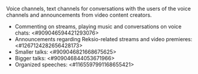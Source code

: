 Voice channels, text channels for conversations with the users of the voice channels and announcements from video content creators.
- Commenting on streams, playing music and conversations on voice chats: <#909046594421293076>
- Announcements regarding Reksio-related streams and video premieres: ⁠<#1267124282656428173>
- Smaller talks: <#909046821668675625>
- Bigger talks: <#909046844053671966>
- Organized speeches: <#1165597991168655421>